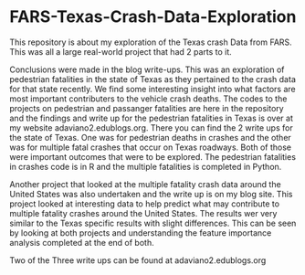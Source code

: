 # FARS-Texas-Crash-Data-Exploration
This repository is about my exploration of the Texas crash Data from FARS. This was all a large real-world project that had 2 parts to it.

Conclusions were made in the blog write-ups. This was an exploration of pedestrian fatalities in the state of Texas as they pertained to the crash data for that state recently. We find some interesting insight into what factors are most important contributers to the vehicle crash deaths. The codes to the projects on pedestrian and passanger fatalities are here in the repository and the findings and write up for the pedestrian fatalities in Texas is over at my website adaviano2.edublogs.org. There you can find the 2 write ups for the state of Texas. One was for pedestrian deaths in crashes and the other was for multiple fatal crashes that occur on Texas roadways. Both of those were important outcomes that were to be explored. The pedestrian fatalities in crashes code is in R and the multiple fatalities is completed in Python.

Another project that looked at the multiple fatality crash data around the United States was also undertaken and the write up is on my blog site. This project looked at interesting data to help predict what may contribute to multiple fatality crashes around the United States. The results wer very similar to the Texas specific results with slight differences. This can be seen by looking at both projects and understanding the feature importance analysis completed at the end of both. 

Two of the Three write ups can be found at adaviano2.edublogs.org
